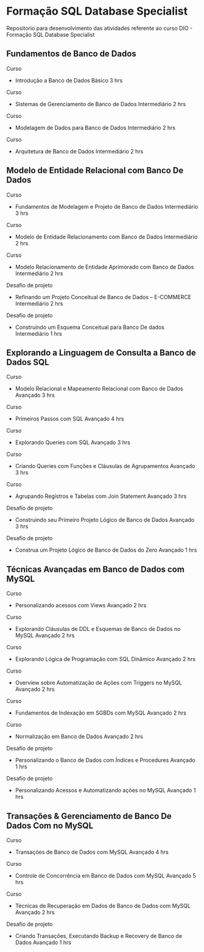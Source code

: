 # Formação SQL Database Specialist
Repositorio para desenvolvimento das atividades referente ao curso DIO - Formação SQL Database Specialist

## Fundamentos de Banco de Dados

Curso
- Introdução a Banco de Dados
Básico
3 hrs

Curso
- Sistemas de Gerenciamento de Banco de Dados
Intermediário
2 hrs

Curso
- Modelagem de Dados para Banco de Dados
Intermediário
2 hrs

Curso
- Arquitetura de Banco de Dados
Intermediário
2 hrs

## Modelo de Entidade Relacional com Banco De Dados

Curso
- Fundamentos de Modelagem e Projeto de Banco de Dados
Intermediário
3 hrs

Curso
- Modelo de Entidade Relacionamento com Banco de Dados
Intermediário
2 hrs

Curso
- Modelo Relacionamento de Entidade Aprimorado com Banco de Dados
Intermediário
2 hrs

Desafio de projeto
- Refinando um Projeto Conceitual de Banco de Dados – E-COMMERCE
Intermediário
2 hrs

Desafio de projeto
- Construindo um Esquema Conceitual para Banco De dados
Intermediário
1 hrs

## Explorando a Linguagem de Consulta a Banco de Dados SQL

Curso
- Modelo Relacional e Mapeamento Relacional com Banco de Dados
Avançado
3 hrs

Curso
- Primeiros Passos com SQL
Avançado
4 hrs

Curso
- Explorando Queries com SQL
Avançado
3 hrs

Curso
- Criando Queries com Funções e Cláusulas de Agrupamentos
Avançado
3 hrs

Curso
- Agrupando Registros e Tabelas com Join Statement
Avançado
3 hrs

Desafio de projeto
- Construindo seu Primeiro Projeto Lógico de Banco de Dados
Avançado
3 hrs

Desafio de projeto
- Construa um Projeto Lógico de Banco de Dados do Zero
Avançado
1 hrs

## Técnicas Avançadas em Banco de Dados com MySQL

Curso
- Personalizando acessos com Views
Avançado
2 hrs

Curso
- Explorando Cláusulas de DDL e Esquemas de Banco de Dados no MySQL
Avançado
2 hrs

Curso
- Explorando Lógica de Programação com SQL Dinâmico
Avançado
2 hrs

Curso
- Overview sobre Automatização de Ações com Triggers no MySQL
Avançado
2 hrs

Curso
- Fundamentos de Indexação em SGBDs com MySQL
Avançado
2 hrs

Curso
- Normalização em Banco de Dados
Avançado
2 hrs

Desafio de projeto
- Personalizando o Banco de Dados com Índices e Procedures
Avançado
1 hrs

Desafio de projeto
- Personalizando Acessos e Automatizando ações no MySQL
Avançado
1 hrs

## Transações & Gerenciamento de Banco De Dados Com no MySQL

Curso
- Transações de Banco de Dados com MySQL
Avançado
4 hrs

Curso
- Controle de Concorrência em Banco de Dados com MySQL
Avançado
5 hrs

Curso
- Técnicas de Recuperação em Dados de Banco de Dados com MySQL
Avançado
2 hrs

Desafio de projeto
- Criando Transações, Executando Backup e Recovery de Banco de Dados
Avançado
1 hrs
